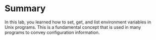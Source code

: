 # Summary

In this lab, you learned how to set, get, and list environment variables in Unix programs. This is a fundamental concept that is used in many programs to convey configuration information.
